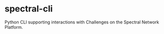 # spectral-cli
Python CLI supporting interactions with Challenges on the Spectral Network Platform.
